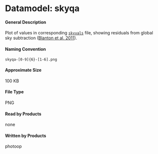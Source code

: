 
# Datamodel: skyqa



#### General Description
Plot of values in
corresponding <a href="skyvals.html"><code>skyvals</code></a> file,
showing residuals from global sky subtraction
(<a href="http://adsabs.harvard.edu/abs/2011AJ....142...31B">Blanton
et al. 2011</a>).


#### Naming Convention
<code>skyqa-[0-9]{6}-[1-6].png</code>


#### Approximate Size
100 KB


#### File Type
PNG


#### Read by Products
none


#### Written by Products
photoop


